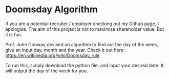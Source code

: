 # Doomsday Algorithm 

If you are a potential recruiter / employer checking out my Github page, I apologise. The aim of this project is not to maximise shareholder value. But it is fun.

Prof. John Conway devised an algorithm to find out the day of the week, give an input day, month and the year. Check it out here: https://en.wikipedia.org/wiki/Doomsday_rule

To run this, simply download the python file, and input your desired date. It will output the day of the week for you.

